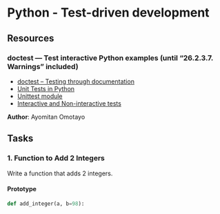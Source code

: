 # Python - Test-driven development

## Resources

### doctest — Test interactive Python examples (until “26.2.3.7. Warnings” included)
- [doctest – Testing through documentation](#)
- [Unit Tests in Python](#)
- [Unittest module](#)
- [Interactive and Non-interactive tests](#)

**Author**: Ayomitan Omotayo

## Tasks

### 1. Function to Add 2 Integers

Write a function that adds 2 integers.

#### Prototype
```python
def add_integer(a, b=98):


